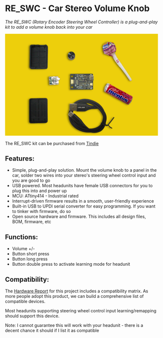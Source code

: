 # RE_SWC - Car Stereo Volume Knob

_The RE_SWC (Rotary Encoder Steering Wheel Controller) is a plug-and-play kit to add a volume knob back into your car_

![RE_SWC Product Render](/Images/RE_SWC_kit.png)

The RE_SWC kit can be purchased from [Tindie]()

## Features:

- Simple, plug-and-play solution. Mount the volume knob to a panel in the car, solder two wires into your stereo's steering wheel control input and you are good to go
- USB powered. Most headunits have female USB connectors for you to plug this into and power up
- MCU: ATtiny414 - Industrial rated
- Interrupt-driven firmware results in a smooth, user-friendly experience
- Built-in USB to UPDI serial converter for easy programming. If you want to tinker with firmware, do so
- Open source hardware and firmware. This includes all design files, BOM, firmware, etc

## Functions:

- Volume +/-
- Button short press
- Button long press
- Button double press to activate learning mode for headunit

## Compatibility:

The [Hardware Report](https://docs.google.com/spreadsheets/d/1KuhRTHHPlsPpQyRziJOaQv1jJqykjcSSAFU2pcPYcbk/edit?usp=sharing) for this project includes a compatibility matrix. As more people adopt this product, we can build a comprehensive list of compatible devices.

Most headunits supporting steering wheel control input learning/remapping should support this device.

Note: I cannot guarantee this will work with your headunit - there is a decent chance it should if I list it as compatible
